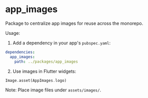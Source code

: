 # app_images

Package to centralize app images for reuse across the monorepo.

Usage:

1. Add a dependency in your app's `pubspec.yaml`:

```yaml
dependencies:
  app_images:
    path: ../packages/app_images
```

2. Use images in Flutter widgets:

```dart
Image.asset(AppImages.logo)
```

Note: Place image files under `assets/images/`.
